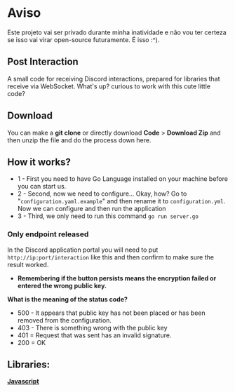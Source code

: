 # Aviso
Este projeto vai ser privado durante minha inatividade e não vou ter certeza se isso vai virar open-source futuramente. É isso :^).


## Post Interaction
A small code for receiving Discord interactions, prepared for libraries that receive via WebSocket. What's up? curious to work with this cute little code?

## Download
You can make a **git clone** or directly download **Code** > **Download Zip** and then unzip the file and do the process down here.

## How it works?
- 1 - First you need to have Go Language installed on your machine before you can start us.
- 2 - Second, now we need to configure... Okay, how? Go to "`configuration.yaml.example`" and then rename it to `configuration.yml`. Now we can configure and then run the application
- 3 - Third, we only need to run this command `go run server.go`


### Only endpoint released
In the Discord application portal you will need to put `http://ip:port/interaction` like this and then confirm to make sure the result worked.
- **Remembering if the button persists means the encryption failed or entered the wrong public key.**

**What is the meaning of the status code?**
- 500 - It appears that public key has not been placed or has been removed from the configuration.
- 403 - There is something wrong with the public key
- 401 = Request that was sent has an invalid signature.
- 200 = OK


## Libraries:
**[Javascript](https://github.com/NavyCake/post-interaction-js)**

